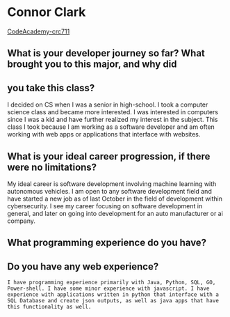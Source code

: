 # Connor Clark

[CodeAcademy-crc711](https://www.codecademy.com/crc711)
## What is your developer journey so far? What brought you to this major, and why did
## you take this class?

I decided on CS when I was a senior in high-school. I took a computer science class and became more interested. I was interested in computers since I was a kid and have further realized my interest in the subject. This class I took because I am working as a software developer and am often working with web apps or applications that interface with websites. 
## What is your ideal career progression, if there were no limitations?

My ideal career is software development involving machine learning with autonomous vehicles. I am open to any software development field and have started a new job as of last October in the field of development within cybersecurity. I see my career focusing on software development in general, and later on going into development for an auto manufacturer or ai company. 

## What programming experience do you have? 
## Do you have any web experience?

	I have programming experience primarily with Java, Python, SQL, GO, Power-shell. I have some minor experience with javascript. I have experience with applications written in python that interface with a SQL Database and create json outputs, as well as java apps that have this functionality as well. 
